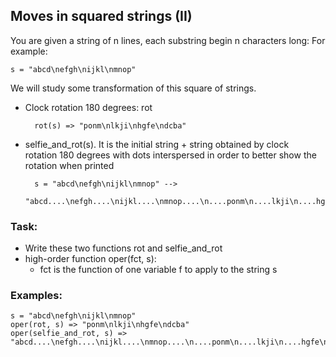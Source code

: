 ## Moves in squared strings (II)

You are given a string of n lines, each substring begin n characters long:
For example:

    s = "abcd\nefgh\nijkl\nmnop"

We will study some transformation of this square of strings.
* Clock rotation 180 degrees: rot

        rot(s) => "ponm\nlkji\nhgfe\ndcba"

* selfie_and_rot(s). It is the initial string  + string obtained by clock  
rotation 180 degrees with dots interspersed in order to better show the  
rotation when printed

        s = "abcd\nefgh\nijkl\nmnop" --> 
        "abcd....\nefgh....\nijkl....\nmnop....\n....ponm\n....lkji\n....hgfe\n....dcba"

### Task:
* Write these two functions rot and selfie_and_rot
* high-order function oper(fct, s):
    * fct is the function of one variable f to apply to the string s

### Examples:
    s = "abcd\nefgh\nijkl\nmnop"
    oper(rot, s) => "ponm\nlkji\nhgfe\ndcba"
    oper(selfie_and_rot, s) => "abcd....\nefgh....\nijkl....\nmnop....\n....ponm\n....lkji\n....hgfe\n....dcba"

